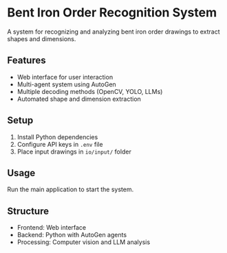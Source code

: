 # Bent Iron Order Recognition System

A system for recognizing and analyzing bent iron order drawings to extract shapes and dimensions.

## Features
- Web interface for user interaction
- Multi-agent system using AutoGen
- Multiple decoding methods (OpenCV, YOLO, LLMs)
- Automated shape and dimension extraction

## Setup
1. Install Python dependencies
2. Configure API keys in `.env` file
3. Place input drawings in `io/input/` folder

## Usage
Run the main application to start the system.

## Structure
- Frontend: Web interface
- Backend: Python with AutoGen agents
- Processing: Computer vision and LLM analysis